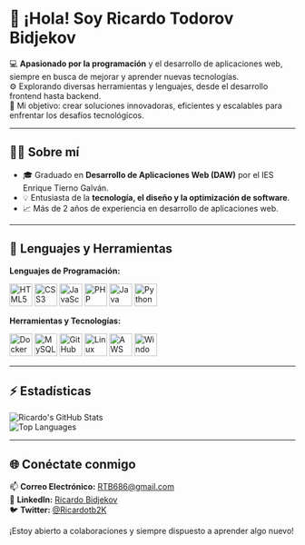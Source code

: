 # 👋 ¡Hola! Soy Ricardo Todorov Bidjekov  

💻 **Apasionado por la programación** y el desarrollo de aplicaciones web, siempre en busca de mejorar y aprender nuevas tecnologías.  
⚙️ Explorando diversas herramientas y lenguajes, desde el desarrollo frontend hasta backend.  
🌟 Mi objetivo: crear soluciones innovadoras, eficientes y escalables para enfrentar los desafíos tecnológicos.  

---

## 👨‍💻 Sobre mí  

- 🎓 Graduado en **Desarrollo de Aplicaciones Web (DAW)** por el IES Enrique Tierno Galván.  
- 💡 Entusiasta de la **tecnología, el diseño y la optimización de software**.  
- 📈 Más de 2 años de experiencia en desarrollo de aplicaciones web.  

---

## 🔨 Lenguajes y Herramientas  

**Lenguajes de Programación:**  
<p align="left">
  <img src="https://cdn.jsdelivr.net/gh/devicons/devicon/icons/html5/html5-original.svg" alt="HTML5" width="40" height="40"/>  
  <img src="https://cdn.jsdelivr.net/gh/devicons/devicon/icons/css3/css3-original.svg" alt="CSS3" width="40" height="40"/>  
  <img src="https://cdn.jsdelivr.net/gh/devicons/devicon/icons/javascript/javascript-original.svg" alt="JavaScript" width="40" height="40"/>  
  <img src="https://cdn.jsdelivr.net/gh/devicons/devicon/icons/php/php-original.svg" alt="PHP" width="40" height="40"/>  
  <img src="https://cdn.jsdelivr.net/gh/devicons/devicon/icons/java/java-original.svg" alt="Java" width="40" height="40"/>  
  <img src="https://cdn.jsdelivr.net/gh/devicons/devicon/icons/python/python-original.svg" alt="Python" width="40" height="40"/>  
</p>  

**Herramientas y Tecnologías:**  
<p align="left">
  <img src="https://cdn.jsdelivr.net/gh/devicons/devicon/icons/docker/docker-original.svg" alt="Docker" width="40" height="40"/>  
  <img src="https://cdn.jsdelivr.net/gh/devicons/devicon/icons/mysql/mysql-original.svg" alt="MySQL" width="40" height="40"/>  
  <img src="https://cdn.jsdelivr.net/gh/devicons/devicon/icons/github/github-original.svg" alt="GitHub" width="40" height="40"/>  
  <img src="https://cdn.jsdelivr.net/gh/devicons/devicon/icons/linux/linux-original.svg" alt="Linux" width="40" height="40"/>  
  <img src="https://cdn.jsdelivr.net/gh/devicons/devicon/icons/amazonwebservices/amazonwebservices-original.svg" alt="AWS" width="40" height="40"/>  
  <img src="https://cdn.jsdelivr.net/gh/devicons/devicon/icons/windows8/windows8-original.svg" alt="Windows Server" width="40" height="40"/>  
</p>  

---

## ⚡ Estadísticas  

![Ricardo's GitHub Stats](https://github-readme-stats.vercel.app/api?username=Ricardotb2000&show_icons=true&theme=radical)  
![Top Languages](https://github-readme-stats.vercel.app/api/top-langs/?username=Ricardotb2000&layout=compact&theme=radical)  

---

## 🌐 Conéctate conmigo  

📫 **Correo Electrónico:** RTB686@gmail.com  
💼 **LinkedIn:** [Ricardo Bidjekov](https://www.linkedin.com/in/ricardo-bidjekov-de-dios-aa0214293)  
🐦 **Twitter:** [@Ricardotb2K](https://twitter.com/Ricardotb2K)  

¡Estoy abierto a colaboraciones y siempre dispuesto a aprender algo nuevo!  
 
 
